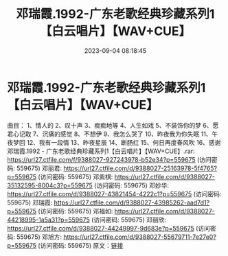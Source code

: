 ﻿---
title: 邓瑞霞.1992-广东老歌经典珍藏系列1【白云唱片】【WAV+CUE】
date: 2023-09-04 08:18:45
categories: WAV车载音乐、镜像
tags: 华语中文
---
# 邓瑞霞.1992-广东老歌经典珍藏系列1【白云唱片】【WAV+CUE】

曲目：
1、情人的
2、叹十声
3、痴痴地等
4、人生如戏
5、不装饰你的梦
6、愿君心记取
7、沉痛的感觉
8、不想伊
9、我怎么哭了
10、昨夜我为你失眠
11、午夜梦回
12、我有一段情
13、昨夜星辰
14、断肠红
15、何日再度春风吹
16、感谢
邓瑞霞.1992 - 广东老歌经典珍藏系列1【白云唱片】【WAV+CUE】.rar: https://url27.ctfile.com/f/9388027-927243978-b52e34?p=559675
(访问密码: 559675)
邓丽君: https://url27.ctfile.com/d/9388027-25163978-5f4765?p=559675
(访问密码: 559675)
邓紫棋: https://url27.ctfile.com/d/9388027-35132595-8004c3?p=559675
(访问密码: 559675)
邓妙华: https://url27.ctfile.com/d/9388027-43821454-4222c1?p=559675
(访问密码: 559675)
邓瑞霞: https://url27.ctfile.com/d/9388027-43985262-aad7d1?p=559675
(访问密码: 559675)
邓福如: https://url27.ctfile.com/d/9388027-44218995-1a5a31?p=559675
(访问密码: 559675)
邓丽欣: https://url27.ctfile.com/d/9388027-44249997-9d683e?p=559675
(访问密码: 559675)
邓旭方: https://url27.ctfile.com/d/9388027-55679711-7e27e0?p=559675
(访问密码: 559675)
原文：[链接](https://blog.sina.com.cn/s/blog_1647c7e76010313br.html)